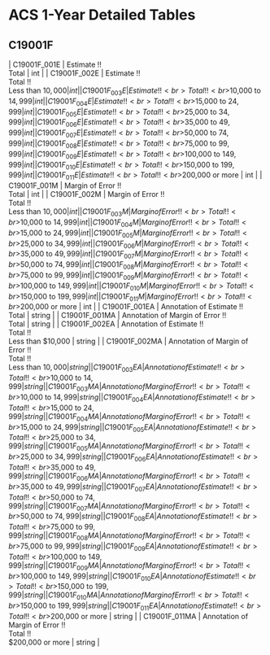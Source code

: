 # ACS 1-Year Detailed Tables

## C19001F

| C19001F_001E | Estimate !!<br>Total | int |
| C19001F_002E | Estimate !!<br>Total !!<br>Less than $10,000 | int |
| C19001F_003E | Estimate !!<br>Total !!<br>$10,000 to $14,999 | int |
| C19001F_004E | Estimate !!<br>Total !!<br>$15,000 to $24,999 | int |
| C19001F_005E | Estimate !!<br>Total !!<br>$25,000 to $34,999 | int |
| C19001F_006E | Estimate !!<br>Total !!<br>$35,000 to $49,999 | int |
| C19001F_007E | Estimate !!<br>Total !!<br>$50,000 to $74,999 | int |
| C19001F_008E | Estimate !!<br>Total !!<br>$75,000 to $99,999 | int |
| C19001F_009E | Estimate !!<br>Total !!<br>$100,000 to $149,999 | int |
| C19001F_010E | Estimate !!<br>Total !!<br>$150,000 to $199,999 | int |
| C19001F_011E | Estimate !!<br>Total !!<br>$200,000 or more | int |
| C19001F_001M | Margin of Error !!<br>Total | int |
| C19001F_002M | Margin of Error !!<br>Total !!<br>Less than $10,000 | int |
| C19001F_003M | Margin of Error !!<br>Total !!<br>$10,000 to $14,999 | int |
| C19001F_004M | Margin of Error !!<br>Total !!<br>$15,000 to $24,999 | int |
| C19001F_005M | Margin of Error !!<br>Total !!<br>$25,000 to $34,999 | int |
| C19001F_006M | Margin of Error !!<br>Total !!<br>$35,000 to $49,999 | int |
| C19001F_007M | Margin of Error !!<br>Total !!<br>$50,000 to $74,999 | int |
| C19001F_008M | Margin of Error !!<br>Total !!<br>$75,000 to $99,999 | int |
| C19001F_009M | Margin of Error !!<br>Total !!<br>$100,000 to $149,999 | int |
| C19001F_010M | Margin of Error !!<br>Total !!<br>$150,000 to $199,999 | int |
| C19001F_011M | Margin of Error !!<br>Total !!<br>$200,000 or more | int |
| C19001F_001EA | Annotation of Estimate !!<br>Total | string |
| C19001F_001MA | Annotation of Margin of Error !!<br>Total | string |
| C19001F_002EA | Annotation of Estimate !!<br>Total !!<br>Less than $10,000 | string |
| C19001F_002MA | Annotation of Margin of Error !!<br>Total !!<br>Less than $10,000 | string |
| C19001F_003EA | Annotation of Estimate !!<br>Total !!<br>$10,000 to $14,999 | string |
| C19001F_003MA | Annotation of Margin of Error !!<br>Total !!<br>$10,000 to $14,999 | string |
| C19001F_004EA | Annotation of Estimate !!<br>Total !!<br>$15,000 to $24,999 | string |
| C19001F_004MA | Annotation of Margin of Error !!<br>Total !!<br>$15,000 to $24,999 | string |
| C19001F_005EA | Annotation of Estimate !!<br>Total !!<br>$25,000 to $34,999 | string |
| C19001F_005MA | Annotation of Margin of Error !!<br>Total !!<br>$25,000 to $34,999 | string |
| C19001F_006EA | Annotation of Estimate !!<br>Total !!<br>$35,000 to $49,999 | string |
| C19001F_006MA | Annotation of Margin of Error !!<br>Total !!<br>$35,000 to $49,999 | string |
| C19001F_007EA | Annotation of Estimate !!<br>Total !!<br>$50,000 to $74,999 | string |
| C19001F_007MA | Annotation of Margin of Error !!<br>Total !!<br>$50,000 to $74,999 | string |
| C19001F_008EA | Annotation of Estimate !!<br>Total !!<br>$75,000 to $99,999 | string |
| C19001F_008MA | Annotation of Margin of Error !!<br>Total !!<br>$75,000 to $99,999 | string |
| C19001F_009EA | Annotation of Estimate !!<br>Total !!<br>$100,000 to $149,999 | string |
| C19001F_009MA | Annotation of Margin of Error !!<br>Total !!<br>$100,000 to $149,999 | string |
| C19001F_010EA | Annotation of Estimate !!<br>Total !!<br>$150,000 to $199,999 | string |
| C19001F_010MA | Annotation of Margin of Error !!<br>Total !!<br>$150,000 to $199,999 | string |
| C19001F_011EA | Annotation of Estimate !!<br>Total !!<br>$200,000 or more | string |
| C19001F_011MA | Annotation of Margin of Error !!<br>Total !!<br>$200,000 or more | string |


